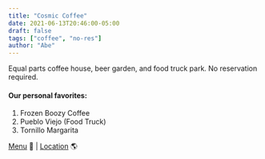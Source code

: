```yaml
---
title: "Cosmic Coffee"
date: 2021-06-13T20:46:00-05:00
draft: false
tags: ["coffee", "no-res"]
author: "Abe"
---
```


Equal parts coffee house, beer garden, and food truck park. No reservation required.


#### Our personal favorites:

1. Frozen Boozy Coffee
2. Pueblo Viejo (Food Truck)
3. Tornillo Margarita

[Menu](https://www.cosmiccoffeebeer.com/menu) 📖  |  [Location](https://g.page/cosmiccoffeebeer?share) 🌎
